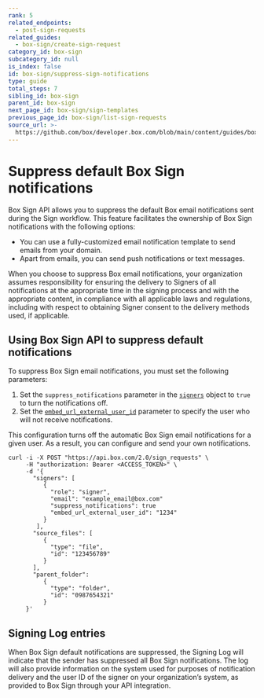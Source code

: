 ```yaml
---
rank: 5
related_endpoints:
  - post-sign-requests
related_guides:
  - box-sign/create-sign-request
category_id: box-sign
subcategory_id: null
is_index: false
id: box-sign/suppress-sign-notifications
type: guide
total_steps: 7
sibling_id: box-sign
parent_id: box-sign
next_page_id: box-sign/sign-templates
previous_page_id: box-sign/list-sign-requests
source_url: >-
  https://github.com/box/developer.box.com/blob/main/content/guides/box-sign/suppress-sign-notifications.md
---
```

# Suppress default Box Sign notifications

Box Sign API allows you to suppress the default Box
email notifications sent during the Sign workflow.
​​This feature facilitates the ownership of Box Sign
notifications with the following options:

* You can use a fully-customized email notification
  template to send emails from your domain.
* Apart from emails, you can send push notifications
  or text messages.​

<Message type="notice">

When you choose to suppress Box email notifications, your organization assumes responsibility for ensuring the delivery to Signers of all notifications at the appropriate time in the signing process and with the appropriate content, in compliance with all applicable laws and regulations, including with respect to obtaining Signer consent to the delivery methods used, if applicable.

</Message>

## Using Box Sign API to suppress default notifications

To suppress Box Sign email notifications, you must
set the following parameters:

1. Set the `suppress_notifications` parameter in
   the [`signers`][signers] object to `true` to turn
   the notifications off.
2. Set the [`embed_url_external_user_id`][externalid] parameter
   to specify the user who will not receive notifications.

This configuration turns off the
automatic Box Sign email notifications
for a given user. As a result, you can configure
and send your own notifications.

```curl
curl -i -X POST "https://api.box.com/2.0/sign_requests" \
     -H "authorization: Bearer <ACCESS_TOKEN>" \
     -d '{
       "signers": [
          {    
            "role": "signer",
            "email": "example_email@box.com"
            "suppress_notifications": true
            "embed_url_external_user_id": "1234"
          }
        ],
       "source_files": [
          {
            "type": "file",
            "id": "123456789"
          }
       ],
       "parent_folder": 
          {
            "type": "folder",
            "id": "0987654321"
          }
     }'
```

## Signing Log entries

When Box Sign default notifications are suppressed, the Signing Log will indicate that the sender has suppressed all Box Sign notifications. The log will also provide information on the system used for purposes of notification delivery and the user ID of the signer on your organization’s system, as provided to Box Sign through your API integration.

[signers]: e://post-sign-requests/#param-signers
[externalid]: e://post-sign-requests/#param-signers-embed_url_external_user_id